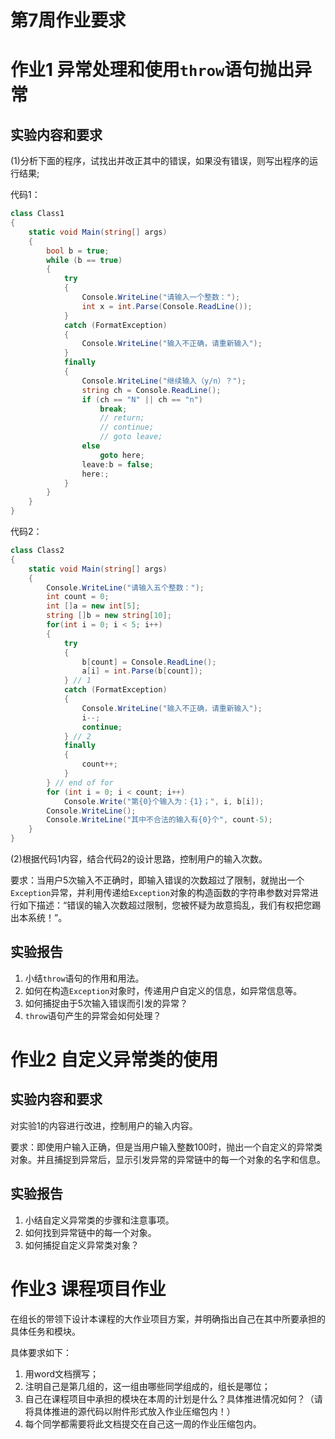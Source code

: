 # 第7周作业要求

# 作业1 异常处理和使用`throw`语句抛出异常

## 实验内容和要求

(1)分析下面的程序，试找出并改正其中的错误，如果没有错误，则写出程序的运行结果;

代码1：
```csharp
class Class1
{
    static void Main(string[] args)
    {
        bool b = true;
        while (b == true)
        {
            try
            {
                Console.WriteLine("请输入一个整数：");
                int x = int.Parse(Console.ReadLine());
            }
            catch (FormatException)
            {
                Console.WriteLine("输入不正确，请重新输入");
            }
            finally
            {
                Console.WriteLine("继续输入（y/n）？");
                string ch = Console.ReadLine();
                if (ch == "N" || ch == "n")
                    break;
                    // return;
                    // continue;
                    // goto leave;
                else
                    goto here;
                leave:b = false;
                here:;
            }
        }
    }
}
```

代码2：
```csharp
class Class2
{
    static void Main(string[] args)
    {
        Console.WriteLine("请输入五个整数：");
        int count = 0;
        int []a = new int[5];
        string []b = new string[10];
        for(int i = 0; i < 5; i++)
        {
            try
            {
                b[count] = Console.ReadLine();
                a[i] = int.Parse(b[count]);
            } // 1
            catch (FormatException)
            {
                Console.WriteLine("输入不正确，请重新输入");
                i--;
                continue;
            } // 2
            finally
            {
                count++;
            }
        } // end of for
        for (int i = 0; i < count; i++)
            Console.Write("第{0}个输入为：{1}；", i, b[i]);
        Console.WriteLine();
        Console.WriteLine("其中不合法的输入有{0}个", count-5);
    }
}
```

(2)根据代码1内容，结合代码2的设计思路，控制用户的输入次数。

要求：当用户5次输入不正确时，即输入错误的次数超过了限制，就抛出一个`Exception`异常，并利用传递给`Exception`对象的构造函数的字符串参数对异常进行如下描述：“错误的输入次数超过限制，您被怀疑为故意捣乱，我们有权把您踢出本系统！”。

## 实验报告

1. 小结`throw`语句的作用和用法。
2. 如何在构造`Exception`对象时，传递用户自定义的信息，如异常信息等。
3. 如何捕捉由于5次输入错误而引发的异常？
4. `throw`语句产生的异常会如何处理？

# 作业2 自定义异常类的使用

## 实验内容和要求

对实验1的内容进行改进，控制用户的输入内容。

要求：即使用户输入正确，但是当用户输入整数100时，抛出一个自定义的异常类对象。并且捕捉到异常后，显示引发异常的异常链中的每一个对象的名字和信息。

## 实验报告

1. 小结自定义异常类的步骤和注意事项。
2. 如何找到异常链中的每一个对象。
3. 如何捕捉自定义异常类对象？

# 作业3 课程项目作业

在组长的带领下设计本课程的大作业项目方案，并明确指出自己在其中所要承担的具体任务和模块。

具体要求如下：

1. 用word文档撰写；
2. 注明自己是第几组的，这一组由哪些同学组成的，组长是哪位；
3. 自己在课程项目中承担的模块在本周的计划是什么？具体推进情况如何？（请将具体推进的源代码以附件形式放入作业压缩包内！）
4. 每个同学都需要将此文档提交在自己这一周的作业压缩包内。

